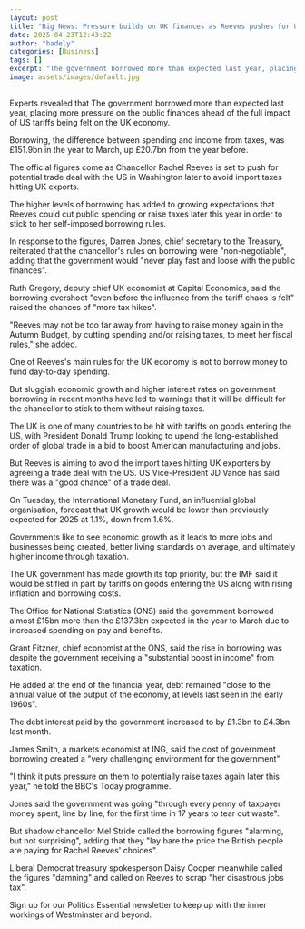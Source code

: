 ```yaml
---
layout: post
title: "Big News: Pressure builds on UK finances as Reeves pushes for US trade deal"
date: 2025-04-23T12:43:22
author: "badely"
categories: [Business]
tags: []
excerpt: "The government borrowed more than expected last year, placing more pressure on the public finances ahead of the full impact of US tariffs."
image: assets/images/default.jpg
---
```


Experts revealed that The government borrowed more than expected last year, placing more pressure on the public finances ahead of the full impact of US tariffs being felt on the UK economy.

Borrowing, the difference between spending and income from taxes, was £151.9bn in the year to March, up £20.7bn from the year before.

The official figures come as Chancellor Rachel Reeves is set to push for potential trade deal with the US in Washington later to avoid import taxes hitting UK exports.

The higher levels of borrowing has added to growing expectations that Reeves could cut public spending or raise taxes later this year in order to stick to her self-imposed borrowing rules.

In response to the figures, Darren Jones, chief secretary to the Treasury, reiterated that the chancellor's rules on borrowing were "non-negotiable", adding that the government would "never play fast and loose with the public finances".

Ruth Gregory, deputy chief UK economist at Capital Economics, said the borrowing overshoot "even before the influence from the tariff chaos is felt" raised the chances of "more tax hikes".

"Reeves may not be too far away from having to raise money again in the Autumn Budget, by cutting spending and/or raising taxes, to meet her fiscal rules," she added.

One of Reeves's main rules for the UK economy is not to borrow money to fund day-to-day spending.

But sluggish economic growth and higher interest rates on government borrowing in recent months have led to warnings that it will be difficult for the chancellor to stick to them without raising taxes.

The UK is one of many countries to be hit with tariffs on goods entering the US, with President Donald Trump looking to upend the long-established order of global trade in a bid to boost American manufacturing and jobs.

But Reeves is aiming to avoid the import taxes hitting UK exporters by agreeing a trade deal with the US. US Vice-President JD Vance has said there was a "good chance" of a trade deal.

On Tuesday, the International Monetary Fund, an influential global organisation, forecast that UK growth would be lower than previously expected for 2025 at 1.1%, down from 1.6%.

Governments like to see economic growth as it leads to more jobs and businesses being created, better living standards on average, and ultimately higher income through taxation. 

The UK government has made growth its top priority, but the IMF said it would be stifled in part by tariffs on goods entering the US along with rising inflation and borrowing costs. 

The Office for National Statistics (ONS) said the government borrowed almost £15bn more than the £137.3bn expected in the year to March due to increased spending on pay and benefits.

Grant Fitzner, chief economist at the ONS, said the rise in borrowing was despite the government receiving a "substantial boost in income" from taxation.

He added at the end of the financial year, debt remained "close to the annual value of the output of the economy, at levels last seen in the early 1960s".

The debt interest paid by the government increased to by £1.3bn to £4.3bn last month.

James Smith, a markets economist at ING, said the cost of government borrowing created a "very challenging environment for the government"

"I think it puts pressure on them to potentially raise taxes again later this year," he told the BBC's Today programme.

Jones said the government was going "through every penny of taxpayer money spent, line by line, for the first time in 17 years to tear out waste".

But shadow chancellor Mel Stride called the borrowing figures "alarming, but not surprising", adding that they "lay bare the price the British people are paying for Rachel Reeves' choices".

Liberal Democrat treasury spokesperson Daisy Cooper meanwhile called the figures "damning" and called on Reeves to scrap "her disastrous jobs tax".

Sign up for our Politics Essential newsletter to keep up with the inner workings of Westminster and beyond.

